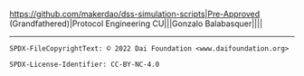 https://github.com/makerdao/dss-simulation-scripts|Pre-Approved (Grandfathered)|Protocol Engineering CU|||Gonzalo Balabasquer||||

---


```
SPDX-FileCopyrightText: © 2022 Dai Foundation <www.daifoundation.org>

SPDX-License-Identifier: CC-BY-NC-4.0
```